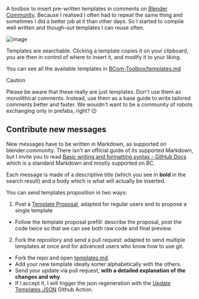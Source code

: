 A toolbox to insert pre-written templates in comments on [Blender Community](https://blender.community/#). Because I realised I often had to repeat the same thing and sometimes I did a better job at it than other days. So I started to compile well written and though-out templates I can reuse often.

![image](https://github.com/user-attachments/assets/f5cbe8f6-e7f1-442a-b427-851b18335a77)

Templates are searchable. Clicking a template copies it on your clipboard, you are then in control of where to insert it, and modify it to your liking.

You can see all the available templates in [BCom-Toolbox/templates.md](https://github.com/L0Lock/BCom-Toolbox/blob/main/templates.md)


> [!CAUTION]
> Please be aware that these really are just templates. Don't use them as monolithical comments. Instead, use them as a base guide to write tailored comments better and faster. We wouldn't want to be a community of robots exchanging only in prefabs, right? 😉

## Contribute new messages

New messages have to be written in Markdown, as supported on blender.community. There isn't an official guide of its supported Markdown, but I invite you to read [Basic writing and formatting syntax - GitHub Docs](https://docs.github.com/en/get-started/writing-on-github/getting-started-with-writing-and-formatting-on-github/basic-writing-and-formatting-syntax) which is a standard Markdown and mostly supported on BC.

Each message is made of a descriptive title (which you see in **bold** in the search result) and a body which is what will actually be inserted.

You can send templates proposition in two ways: 

1. Post a [Template Proposal](https://github.com/L0Lock/BCom-Toolbox/issues/new?assignees=L0Lock&labels=enhancement&projects=&template=template-proposal.md&title=%5BTemplate%5D+your+new+template), adapted for regular users and to propose a single template
  - Follow the template proposal prefill: describe the proposal, post the code twice so that we can see both raw code and final preview.
2. Fork the repository and send a pull request: adapted to send multiple templates at once and for advanced users who know how to use git.
  - Fork the repo and open [templates.md](https://github.com/L0Lock/BCom-Toolbox/raw/refs/heads/main/templates.md).
  - Add your new template  ideally sorter alphabetically with the others.
  - Send your update via pull request, **with a detailed explanation of the changes and why**.
  - If I accept it, I will trigger the json regeneration with the [Update Templates JSON](https://github.com/L0Lock/BCom-Toolbox/actions/workflows/add_template.yml) Github Action.
